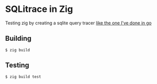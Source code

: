 # SQLitrace in Zig

Testing zig by creating a sqlite query tracer [like the one I've done in go](https://github.com/yanc0/sqlitrace)

## Building

    $ zig build

## Testing

    $ zig build test